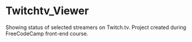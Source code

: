 # Twitchtv_Viewer
Showing status of selected streamers on Twitch.tv. Project created during FreeCodeCamp front-end course.
